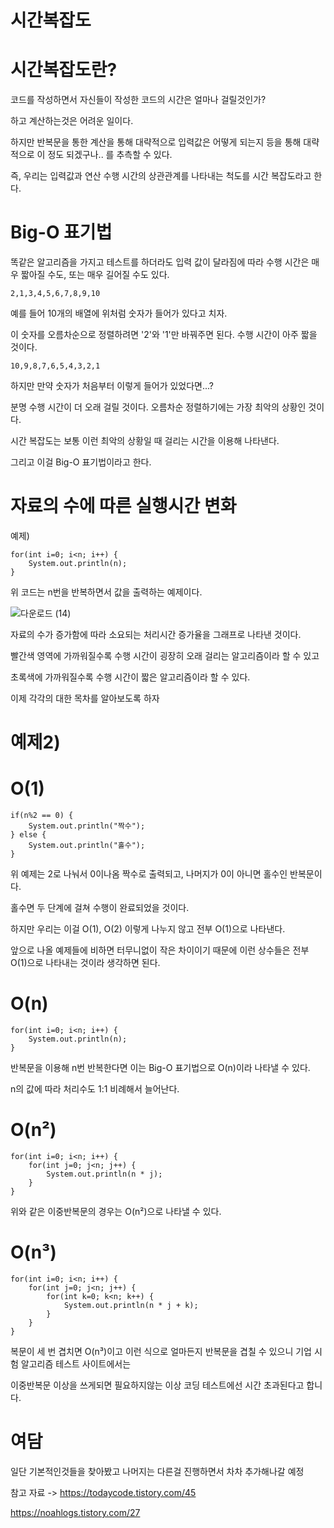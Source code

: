 시간복잡도
===

시간복잡도란?
====

코드를 작성하면서 자신들이 작성한 코드의 시간은 얼마나 걸릴것인가?

하고 계산하는것은 어려운 일이다.

하지만 반복문을 통한 계산을 통해 대략적으로 입력값은 어떻게 되는지 등을 통해 대략적으로 이 정도 되겠구나.. 를 추측할 수 있다.

즉, 우리는 입력값과 연산 수행 시간의 상관관계를 나타내는 척도를 시간 복잡도라고 한다.

 
Big-O 표기법
====

똑같은 알고리즘을 가지고 테스트를 하더라도 입력 값이 달라짐에 따라 수행 시간은 매우 짧아질 수도,  또는 매우 길어질 수도 있다.

    2,1,3,4,5,6,7,8,9,10

예를 들어 10개의 배열에 위처럼 숫자가 들어가 있다고 치자.

이 숫자를 오름차순으로 정렬하려면 '2'와 '1'만 바꿔주면 된다. 수행 시간이 아주 짧을 것이다.

    10,9,8,7,6,5,4,3,2,1

하지만 만약 숫자가 처음부터 이렇게 들어가 있었다면...?

분명 수행 시간이 더 오래 걸릴 것이다. 오름차순 정렬하기에는 가장 최악의 상황인 것이다.

시간 복잡도는 보통 이런 최악의 상황일 때 걸리는 시간을 이용해 나타낸다.

그리고 이걸 Big-O 표기법이라고 한다.

자료의 수에 따른 실행시간 변화
===

예제)

    for(int i=0; i<n; i++) {
        System.out.println(n);
    }

위 코드는 n번을 반복하면서 값을 출력하는 예제이다.

![다운로드 (14)](https://github.com/kmh0128/kmh0128/assets/100178951/25fac0c4-cca4-4df8-978a-27b85b3a3aa0)

자료의 수가 증가함에 따라 소요되는 처리시간 증가율을 그래프로 나타낸 것이다.

빨간색 영역에 가까워질수록 수행 시간이 굉장히 오래 걸리는 알고리즘이라 할 수 있고

초록색에 가까워질수록 수행 시간이 짧은 알고리즘이라 할 수 있다.

이제 각각의 대한 목차를 알아보도록 하자

예제2)
===

O(1)
===

    if(n%2 == 0) {
        System.out.println("짝수");
    } else {
        System.out.println("홀수");
    }

위 예제는 2로 나눠서 0이나옴 짝수로 출력되고, 나머지가 0이 아니면 홀수인 반복문이다.

홀수면 두 단계에 걸쳐 수행이 완료되었을 것이다.

하지만 우리는 이걸 O(1), O(2) 이렇게 나누지 않고 전부 O(1)으로 나타낸다.

앞으로 나올 예제들에 비하면 터무니없이 작은 차이이기 때문에 이런 상수들은 전부 O(1)으로 나타내는 것이라 생각하면 된다.


O(n)
===

    for(int i=0; i<n; i++) {
        System.out.println(n);
    }

반복문을 이용해 n번 반복한다면 이는 Big-O 표기법으로 O(n)이라 나타낼 수 있다.

n의 값에 따라 처리수도 1:1 비례해서 늘어난다.

O(n²)
===

    for(int i=0; i<n; i++) {
        for(int j=0; j<n; j++) {
            System.out.println(n * j);
        }
    }


위와 같은 이중반복문의 경우는  O(n²)으로 나타낼 수 있다.


O(n³)
===

    for(int i=0; i<n; i++) {
        for(int j=0; j<n; j++) {
            for(int k=0; k<n; k++) {
                System.out.println(n * j + k);
            }
        }
    }

복문이 세 번 겹치면 O(n³)이고 이런 식으로 얼마든지 반복문을 겹칠 수 있으니 기업 시험 알고리즘 테스트 사이트에서는

이중반복문 이상을 쓰게되면 필요하지않는 이상 코딩 테스트에선 시간 초과된다고 합니다.

여담
===

일단 기본적인것들을 찾아봤고 나머지는 다른걸 진행하면서 차차 추가해나갈 예정

참고 자료 -> https://todaycode.tistory.com/45

https://noahlogs.tistory.com/27
